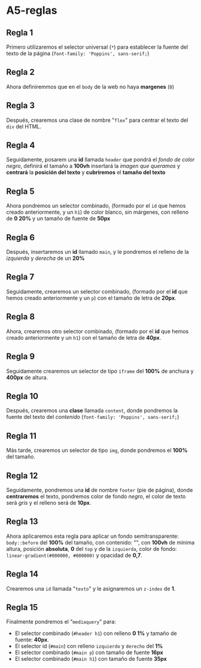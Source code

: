 # A5-reglas
## Regla 1 ##
Primero utilizaremos el selector universal (``*``) para establecer la fuente del texto de la página (``font-family: 'Poppins', sans-serif;``)
## Regla 2 ##
Ahora definiremmos que en el ``body`` de la web no haya **margenes** (``0``) 
## Regla 3 ##
Después, crearemos una clase de nombre "``flex``" para centrar el texto del ``div`` del HTML.
## Regla 4 ##
Seguidamente, posarem una **id** llamada ``header`` que pondrá el *fondo de color negro*, definirá el tamaño a **100vh** insertará la *imagen que queramos* y **centrará** la **posición del texto** y **cubriremos** el **tamaño del texto**
## Regla 5 ##
Ahora pondremos un selector combinado, (formado por el ``id`` que hemos creado anteriormente, y un ``h1``) de color blanco, sin márgenes, con relleno de **0 20%** y un tamaño de fuente de **50px**
## Regla 6 ##
Después, insertaremos un **id** llamado ``main``, y le pondremos el relleno de la *izquierda* y *derecha* de un **20%**
## Regla 7 ##
Seguidamente, crearemos un selector combinado, (formado por el **id** que hemos creado anteriormente y un ``p``) con el tamaño de letra de **20px**.
## Regla 8 ##
Ahora, crearemos otro selector combinado, (formado por el **id** que hemos creado anteriormente y un ``h1``) con el tamaño de letra de **40px**.
## Regla 9 ##
Seguidamente crearemos un selector de tipo ``iframe`` del **100%** de anchura y **400px** de altura.
## Regla 10 ##
Después, crearemos una **clase** llamada ``content``, donde pondremos la fuente del texto del *contenido* (``font-family: 'Poppins', sans-serif;``)
## Regla 11 ##
Más tarde, crearemos un selector de tipo ``img``, donde pondremos el **100%** del tamaño.
## Regla 12 ##
Seguidamente, pondremos una **id** de nombre ``footer`` (pie de página), donde **centraremos** el texto, pondremos color de fondo *negro*, el color de texto será *gris* y el relleno será de **10px**.
## Regla 13 ##
Ahora aplicaremos esta regla para aplicar un fondo semitransparente: ``body::before`` del **100%** del tamaño, con contenido: "", con **100vh** de mínima altura, posición **absoluta**, **0** del ``top`` y de la ``izquierda``, color de fondo: ``linear-gradient(#000000, #000000)`` y opacidad de **0,7**.
## Regla 14 ##
Crearemos una ``id`` llamada "``texto``" y le asignaremos un ``z-index`` de **1**.
## Regla 15 ##
Finalmente pondremos el "``mediaquery``" para:
- El selector combinado (``#header h1``) con relleno **0 1%** y tamaño  de fuente: **40px**.
- El selector id (``#main``) con relleno ``izquierdo`` y ``derecho`` del **1%**
- El selector combinado (``#main p``) con tamaño de fuente **16px**
- El selector combinado (``#main h1``) con tamaño de fuente **35px**